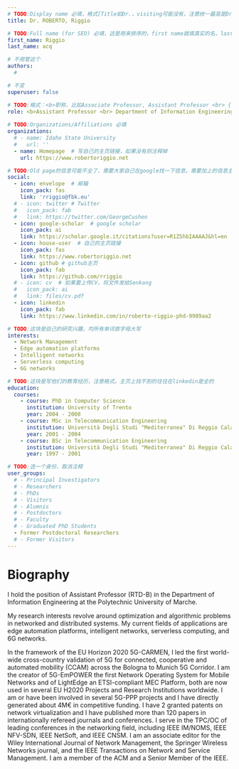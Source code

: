 ```yaml
---
# TODO:Display name 必填，格式[Title如Dr.，visiting可能没有，注意统一最高是Dr. 而不是Prof.] [全大写的Last name][, ][首字母大写的Last name]
title: Dr. ROBERTO, Riggio

# TODO:Full name (for SEO) 必填，这是用来排序的，first name就填真实的名，last_name一定按照excel填写
first_name: Riggio   
last_name: acq

# 不用管这个
authors:
  # 

# 不变
superuser: false

# TODO:格式：<b>职称，比如Associate Professor, Assistant Professor <br> {工作单位}, {工作国家:China、USA等}</b>
role: <b>Assistant Professor <br> Department of Information Engineering, <br>Polytechnic University of Marche, Ancona, Italy</b>
 
# TODO:Organizations/Affiliations 必填
organizations:
  # - name: Idaho State University 
  #   url: ''
  - name: Homepage  # 写自己的主页链接，如果没有则注释掉
    url: https://www.robertoriggio.net

# TODO:Old page的信息可能不全了，需要大家自己在google找一下信息。需要加上的信息主要包含email、google scholar、个人主页、linkedin
social:
  - icon: envelope  # 邮箱
    icon_pack: fas
    link: 'rriggio@fbk.eu'
  # - icon: twitter # Twitter
  #   icon_pack: fab  
  #   link: https://twitter.com/GeorgeCushen
  - icon: google-scholar  # google scholar
    icon_pack: ai
    link: https://scholar.google.it/citations?user=R1ZShbIAAAAJ&hl=en
  - icon: house-user  # 自己的主页链接
    icon_pack: fas
    link: https://www.robertoriggio.net
  - icon: github # github主页
    icon_pack: fab   
    link: https://github.com/rriggio
  # - icon: cv  # 如果要上传CV，将文件发给Senkang
  #   icon_pack: ai
  #   link: files/cv.pdf
  - icon: linkedin 
    icon_pack: fab
    link: https://www.linkedin.com/in/roberto-riggio-phd-9989aa2

# TODO:这块是自己的研究兴趣，均所有单词首字母大写
interests:
  - Network Management
  - Edge automation platforms
  - Intelligent networks
  - Serverless computing
  - 6G networks

# TODO:这块是写他们的教育经历，注意格式。主页上找不到的往往在linkedin是全的
education:
  courses:
    - course: PhD in Computer Science
      institution: University of Trento
      year: 2004 - 2008
    - course: MSc in Telecommunication Engineering
      institution: Università Degli Studi "Mediterranea" Di Reggio Calabria
      year: 2001 - 2004
    - course: BSc in Telecommunication Engineering
      institution: Università Degli Studi "Mediterranea" Di Reggio Calabria
      year: 1997 - 2001

# TODO:选一个身份，取消注释
user_groups:
  # - Principal Investigators
  # - Researchers
  # - PhDs
  # - Visitors
  # - Alumnis
  # - Postdoctors
  # - Faculty
  # - Graduated PhD Students
  - Former Postdoctoral Researchers
  # - Former Visitors
---
```

<!-- TODO:写自己的Biography -->
# Biography
<!-- 这部分不要写他们的PhD招生信息，直接复制他们主页的个人简介。实在没有，在excel备注一下{个人资料缺失}再提交给我 -->
<!-- <p style="text-align:justify">  -->
I hold the position of Assistant Professor (RTD-B) in the Department of Information Engineering at the Polytechnic University of Marche. 

My research interests revolve around optimization and algorithmic problems in networked and distributed systems. My current fields of applications are edge automation platforms, intelligent networks, serverless computing, and 6G networks.

In the framework of the EU Horizon 2020 5G-CARMEN, I led the first world-wide cross-country validation of 5G for connected, cooperative and automated mobility (CCAM) across the Bologna to Munich 5G Corridor. I am the creator of 5G-EmPOWER the first Network Operating System for Mobile Networks and of LightEdge an ETSI-compliant MEC Platform, both are now used in several EU H2020 Projects and Research Institutions worldwide. I am or have been involved in several 5G-PPP projects and I have directly generated about 4M€ in competitive funding. I have 2 granted patents on network virtualization and I have published more than 120 papers in internationally refereed journals and conferences. I serve in the TPC/OC of leading conferences in the networking field, including IEEE IM/NOMS, IEEE NFV-SDN, IEEE NetSoft, and IEEE CNSM. I am an associate editor for the Wiley International Journal of Network Management, the Springer Wireless Networks journal, and the IEEE Transactions on Network and Service Management. I am a member of the ACM and a Senior Member of the IEEE.